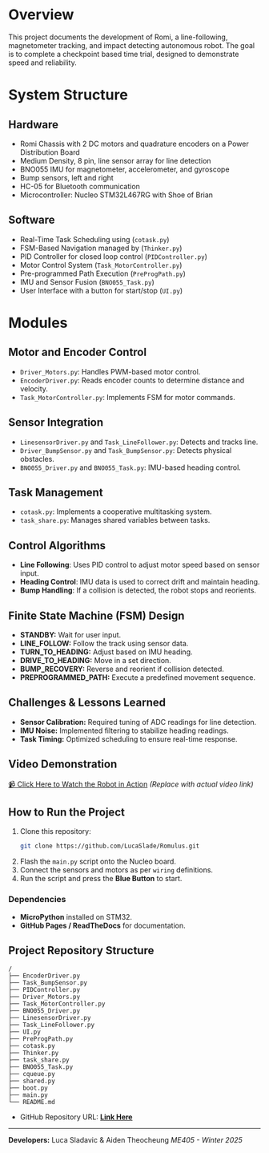 # Overview
This project documents the development of Romi, a line-following, magnetometer tracking, and impact detecting autonomous robot. The goal is to complete a checkpoint based time trial, designed to demonstrate speed and reliability. 

# System Structure

## Hardware
 - Romi Chassis with 2 DC motors and quadrature encoders on a Power Distribution Board
 - Medium Density, 8 pin, line sensor array for line detection
 - BNO055 IMU for magnetometer, accelerometer, and gyroscope
 - Bump sensors, left and right
 - HC-05 for Bluetooth communication
 - Microcontroller: Nucleo STM32L467RG with Shoe of Brian

## Software
 - Real-Time Task Scheduling using (`cotask.py`)
 - FSM-Based Navigation managed by (`Thinker.py`)
 - PID Controller for closed loop control (`PIDController.py`)
 - Motor Control System (`Task_MotorController.py`)
 - Pre-programmed Path Execution (`PreProgPath.py`)
 - IMU and Sensor Fusion (`BNO055_Task.py`)
 - User Interface with a button for start/stop (`UI.py`)

# Modules

## **Motor and Encoder Control**
- `Driver_Motors.py`: Handles PWM-based motor control.
- `EncoderDriver.py`: Reads encoder counts to determine distance and velocity.
- `Task_MotorController.py`: Implements FSM for motor commands.

## **Sensor Integration**
- `LinesensorDriver.py` and `Task_LineFollower.py`: Detects and tracks line.
- `Driver_BumpSensor.py` and `Task_BumpSensor.py`: Detects physical obstacles.
- `BNO055_Driver.py` and `BNO055_Task.py`: IMU-based heading control.

## **Task Management**
- `cotask.py`: Implements a cooperative multitasking system.
- `task_share.py`: Manages shared variables between tasks.

## **Control Algorithms**
- **Line Following**: Uses PID control to adjust motor speed based on sensor input.
- **Heading Control**: IMU data is used to correct drift and maintain heading.
- **Bump Handling**: If a collision is detected, the robot stops and reorients.

## **Finite State Machine (FSM) Design**
- **STANDBY:** Wait for user input.
- **LINE_FOLLOW:** Follow the track using sensor data.
- **TURN_TO_HEADING:** Adjust based on IMU heading.
- **DRIVE_TO_HEADING:** Move in a set direction.
- **BUMP_RECOVERY:** Reverse and reorient if collision detected.
- **PREPROGRAMMED_PATH:** Execute a predefined movement sequence.

## **Challenges & Lessons Learned**
- **Sensor Calibration:** Required tuning of ADC readings for line detection.
- **IMU Noise:** Implemented filtering to stabilize heading readings.
- **Task Timing:** Optimized scheduling to ensure real-time response.

## **Video Demonstration**
[📹 Click Here to Watch the Robot in Action](#) *(Replace with actual video link)*

## **How to Run the Project**
1. Clone this repository:  
   ```bash
   git clone https://github.com/LucaSlade/Romulus.git
   ```
2. Flash the `main.py` script onto the Nucleo board.
3. Connect the sensors and motors as per `wiring` definitions.
4. Run the script and press the **Blue Button** to start.

### **Dependencies**
- **MicroPython** installed on STM32.
- **GitHub Pages / ReadTheDocs** for documentation.

## **Project Repository Structure**
```
/
├── EncoderDriver.py
├── Task_BumpSensor.py
├── PIDController.py
├── Driver_Motors.py
├── Task_MotorController.py
├── BNO055_Driver.py
├── LinesensorDriver.py
├── Task_LineFollower.py
├── UI.py
├── PreProgPath.py
├── cotask.py
├── Thinker.py
├── task_share.py
├── BNO055_Task.py
├── cqueue.py
├── shared.py
├── boot.py
├── main.py
└── README.md
```
- GitHub Repository URL: **[Link Here](#)**

---
**Developers:** Luca Sladavic & Aiden Theocheung 
*ME405 - Winter 2025*

